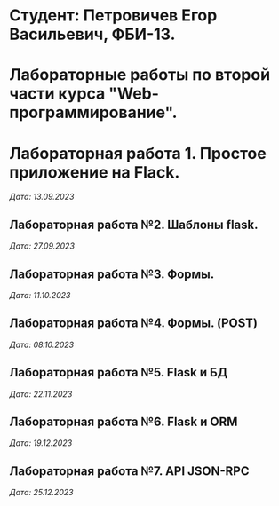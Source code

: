 # Студент: Петровичев Егор Васильевич, ФБИ-13.

# Лабораторные работы по второй части курса "Web-программирование".

# Лабораторная работа 1. Простое приложение на Flack.

*Дата: 13.09.2023*

## Лабораторная работа №2. Шаблоны flask.

*Дата: 27.09.2023*

## Лабораторная работа №3. Формы.

*Дата: 11.10.2023*

## Лабораторная работа №4. Формы. (POST)

*Дата: 08.10.2023*

## Лабораторная работа №5. Flask и БД

*Дата: 22.11.2023*

## Лабораторная работа №6. Flask и ORM

*Дата: 19.12.2023*

## Лабораторная работа №7. API JSON-RPC

*Дата: 25.12.2023*
